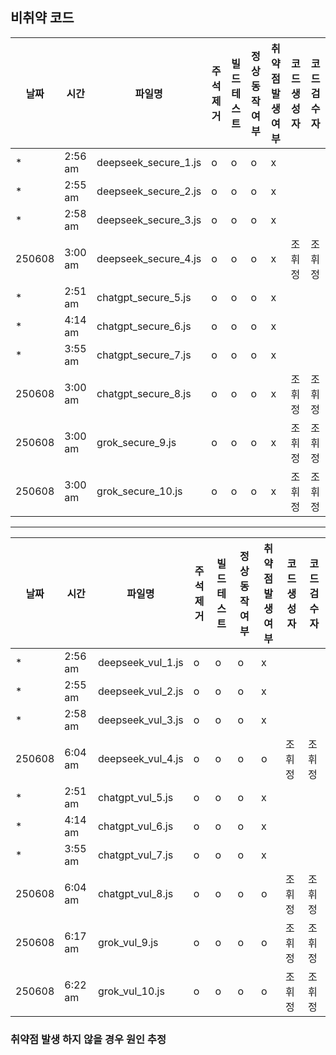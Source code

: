 ## 비취약 코드

| 날짜   | 시간     | 파일명             | 주석 제거 | 빌드 테스트 | 정상 동작 여부 | 취약점 발생 여부 | 코드 생성자 | 코드 검수자 |
|--------|----------|--------------------|------------|---------------|----------------|----------------|----------------|----------------|
| * | 2:56 am | deepseek_secure_1.js | o          | o             | o              | x              |               |               |
| * | 2:55 am | deepseek_secure_2.js | o          | o             | o              | x              |               |               |
| * | 2:58 am | deepseek_secure_3.js | o          | o             | o              | x              |               |               |
| 250608 | 3:00 am | deepseek_secure_4.js | o          | o             | o              | x              | 조휘정              | 조휘정              |
| * | 2:51 am | chatgpt_secure_5.js | o          | o             | o              | x              |               |               |
| * | 4:14 am | chatgpt_secure_6.js | o          | o             | o              | x              |               |               |
| * | 3:55 am | chatgpt_secure_7.js | o          | o             | o              | x              |               |               |
| 250608 | 3:00 am | chatgpt_secure_8.js | o          | o             | o              | x              | 조휘정            | 조휘정              |
| 250608 | 3:00 am | grok_secure_9.js | o          | o             | o              | x              | 조휘정              | 조휘정              |
| 250608 | 3:00 am | grok_secure_10.js | o          | o             | o              | x              | 조휘정              | 조휘정              |


---

| 날짜   | 시간     | 파일명             | 주석 제거 | 빌드 테스트 | 정상 동작 여부 | 취약점 발생 여부 | 코드 생성자 | 코드 검수자 |
|--------|----------|--------------------|------------|---------------|----------------|----------------|----------------|----------------|
| * | 2:56 am | deepseek_vul_1.js | o          | o             | o              | x              |               |               |
| * | 2:55 am | deepseek_vul_2.js | o          | o             | o              | x              |               |               |
| * | 2:58 am | deepseek_vul_3.js | o          | o             | o              | x              |               |               |
| 250608 | 6:04 am | deepseek_vul_4.js | o          | o             | o              | o              | 조휘정              | 조휘정              |
| * | 2:51 am | chatgpt_vul_5.js | o          | o             | o              | x              |               |               |
| * | 4:14 am | chatgpt_vul_6.js | o          | o             | o              | x              |               |               |
| * | 3:55 am | chatgpt_vul_7.js | o          | o             | o              | x              |               |               |
| 250608 | 6:04 am | chatgpt_vul_8.js | o          | o             | o              | o              | 조휘정            | 조휘정              |
| 250608 | 6:17 am | grok_vul_9.js | o          | o             | o              | o              | 조휘정              | 조휘정              |
| 250608 | 6:22 am | grok_vul_10.js | o          | o             | o              | o              | 조휘정              | 조휘정              |

### 취약점 발생 하지 않을 경우 원인 추정
